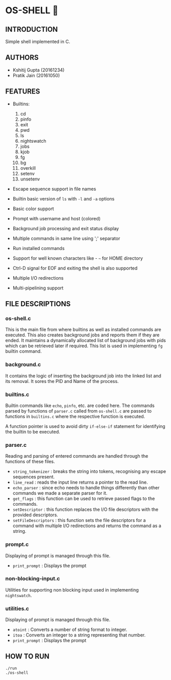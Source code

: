 # OS-SHELL :star2:

## INTRODUCTION

Simple shell implemented in C.

## AUTHORS

* Kshitij Gupta (20161234)
* Pratik Jain (20161050)

## FEATURES

* Builtins:
	1. cd
	2. pinfo
	3. exit
	4. pwd
	5. ls
	6. nightswatch
	7. jobs
	8. kjob
	9. fg
	10. bg
	11. overkill
	12. setenv
	13. unsetenv

* Escape sequence support in file names
* Builtin basic version of `ls` with `-l` and `-a` options
* Basic color support
* Prompt with username and host (colored)
* Background job processing and exit status display
* Multiple commands in same line using ';' separator
* Run installed commands
* Support for well known characters like - `~` for HOME directory
* Ctrl-D signal for EOF and exiting the shell is also supported
* Multiple I/O redirections
* Multi-pipelining support

## FILE DESCRIPTIONS

### os-shell.c

This is the main file from where builtins as well as installed commands are executed. This also
creates background jobs and reports them if they are ended. It maintains a dynamically allocated list of
background jobs with pids which can be retrieved later if required. This list is used in
implementing `fg` builtin command.

### background.c

It contains the logic of inserting the background job into the linked list and its removal. It
sores the PID and Name of the process.

### builtins.c

Builtin commands like `echo`, `pinfo`, etc. are coded here. The commands parsed by functions of
`parser.c` called from `os-shell.c` are passed to functions in `builtins.c` where the respective
function is executed.

A function pointer is used to avoid dirty `if-else-if` statement for identifying the builtin to be
executed.

### parser.c

Reading and parsing of entered commands are handled through the functions of these files.

* `string_tokenizer` : breaks the string into tokens, recognising any escape sequences present.
* `line_read` : reads the input line returns a pointer to the read line.
* `echo_parser` : since echo needs to handle things differently than other commands we made a
	separate parser for it.
* `get_flags` : this function can be used to retrieve passed flags to the commands.
* `setDescriptor` : this function replaces the I/O file descriptors with the provided descriptors.
* `setFileDescriptors` : this function sets the file descriptors for a command with multiple I/O redirections and returns the command as a string.

### prompt.c

Displaying of prompt is managed through this file.

* `print_prompt` : Displays the prompt

### non-blocking-input.c

Utilities for supporting non blocking input used in implementing `nightswatch`.

### utilities.c

Displaying of prompt is managed through this file.

* `atoint` : Converts a number of string format to integer.
* `itoa` : Converts an integer to a string representing that number.
* `print_prompt` : Displays the prompt

## HOW TO RUN

```
./run
./os-shell
```
